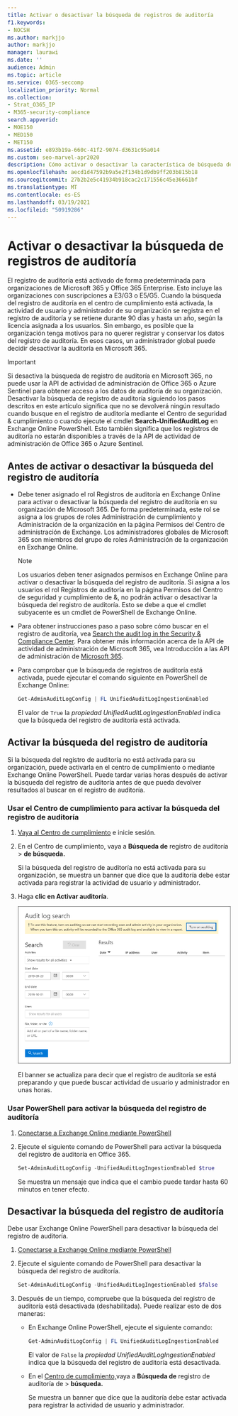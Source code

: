 ```yaml
---
title: Activar o desactivar la búsqueda de registros de auditoría
f1.keywords:
- NOCSH
ms.author: markjjo
author: markjjo
manager: laurawi
ms.date: ''
audience: Admin
ms.topic: article
ms.service: O365-seccomp
localization_priority: Normal
ms.collection:
- Strat_O365_IP
- M365-security-compliance
search.appverid:
- MOE150
- MED150
- MET150
ms.assetid: e893b19a-660c-41f2-9074-d3631c95a014
ms.custom: seo-marvel-apr2020
description: Cómo activar o desactivar la característica de búsqueda de registro de auditoría en el Centro de seguridad y cumplimiento de & para habilitar o deshabilitar la capacidad de los administradores de buscar en el registro de auditoría.
ms.openlocfilehash: aecd1d47592b9a5e2f134b1d9db9ff203b815b18
ms.sourcegitcommit: 27b2b2e5c41934b918cac2c171556c45e36661bf
ms.translationtype: MT
ms.contentlocale: es-ES
ms.lasthandoff: 03/19/2021
ms.locfileid: "50919286"
---
```

# <a name="turn-audit-log-search-on-or-off"></a>Activar o desactivar la búsqueda de registros de auditoría

El registro de auditoría está activado de forma predeterminada para organizaciones de Microsoft 365 y Office 365 Enterprise. Esto incluye las organizaciones con suscripciones a E3/G3 o E5/G5. Cuando la búsqueda del registro de auditoría en el centro de cumplimiento está activada, la actividad de usuario y administrador de su organización se registra en el registro de auditoría y se retiene durante 90 días y hasta un año, según la licencia asignada a los usuarios. Sin embargo, es posible que la organización tenga motivos para no querer registrar y conservar los datos del registro de auditoría. En esos casos, un administrador global puede decidir desactivar la auditoría en Microsoft 365.

> [!IMPORTANT]
> Si desactiva la búsqueda de registro de auditoría en Microsoft 365, no puede usar la API de actividad de administración de Office 365 o Azure Sentinel para obtener acceso a los datos de auditoría de su organización. Desactivar la búsqueda de registro de auditoría siguiendo los pasos descritos en este artículo significa que no se devolverá ningún resultado cuando busque en el registro de auditoría mediante el Centro de seguridad & cumplimiento o cuando ejecute el cmdlet **Search-UnifiedAuditLog** en Exchange Online PowerShell. Esto también significa que los registros de auditoría no estarán disponibles a través de la API de actividad de administración de Office 365 o Azure Sentinel.
  
## <a name="before-you-turn-audit-log-search-on-or-off"></a>Antes de activar o desactivar la búsqueda del registro de auditoría

- Debe tener asignado el rol Registros de auditoría en Exchange Online para activar o desactivar la búsqueda del registro de auditoría en su organización de Microsoft 365. De forma predeterminada, este rol se asigna a los  grupos de roles Administración de cumplimiento y Administración de la organización en la página Permisos del Centro de administración de Exchange. Los administradores globales de Microsoft 365 son miembros del grupo de roles Administración de la organización en Exchange Online. 
    
    > [!NOTE]
    > Los usuarios deben tener asignados permisos en Exchange Online para activar o desactivar la búsqueda del registro de auditoría. Si asigna a los usuarios  el rol Registros de auditoría en la página Permisos del Centro de seguridad y cumplimiento de &, no podrán activar o desactivar la búsqueda del registro de auditoría. Esto se debe a que el cmdlet subyacente es un cmdlet de PowerShell de Exchange Online. 
    
- Para obtener instrucciones paso a paso sobre cómo buscar en el registro de auditoría, vea [Search the audit log in the Security & Compliance Center](search-the-audit-log-in-security-and-compliance.md). Para obtener más información acerca de la API de actividad de administración de Microsoft 365, vea Introducción a las API de administración de [Microsoft 365](/office/office-365-management-api/get-started-with-office-365-management-apis).

- Para comprobar que la búsqueda de registros de auditoría está activada, puede ejecutar el comando siguiente en PowerShell de Exchange Online:

    ```powershell
    Get-AdminAuditLogConfig | FL UnifiedAuditLogIngestionEnabled
    ```

    El valor de  `True` la  _propiedad UnifiedAuditLogIngestionEnabled_ indica que la búsqueda del registro de auditoría está activada. 
    
## <a name="turn-on-audit-log-search"></a>Activar la búsqueda del registro de auditoría

Si la búsqueda del registro de auditoría no está activada para su organización, puede activarla en el centro de cumplimiento o mediante Exchange Online PowerShell. Puede tardar varias horas después de activar la búsqueda del registro de auditoría antes de que pueda devolver resultados al buscar en el registro de auditoría.
  
### <a name="use-the-compliance-center-to-turn-on-audit-log-search"></a>Usar el Centro de cumplimiento para activar la búsqueda del registro de auditoría

1. [Vaya al Centro de cumplimiento](https://protection.office.com) e inicie sesión.

2. En el Centro de cumplimiento, vaya a **Búsqueda de** registro de auditoría  >  **de búsqueda.**

   Si la búsqueda del registro de auditoría no está activada para su organización, se muestra un banner que dice que la auditoría debe estar activada para registrar la actividad de usuario y administrador.

3. Haga **clic en Activar auditoría**.

    ![Haga clic en Activar auditoría](../media/39a9d35f-88d0-4bbe-a962-0be2f838e2bf.png)
  
    El banner se actualiza para decir que el registro de auditoría se está preparando y que puede buscar actividad de usuario y administrador en unas horas.

### <a name="use-powershell-to-turn-on-audit-log-search"></a>Usar PowerShell para activar la búsqueda del registro de auditoría

1. [Conectarse a Exchange Online mediante PowerShell](/powershell/exchange/connect-to-exchange-online-powershell)

2. Ejecute el siguiente comando de PowerShell para activar la búsqueda del registro de auditoría en Office 365.

    ```powershell
    Set-AdminAuditLogConfig -UnifiedAuditLogIngestionEnabled $true
    ```

    Se muestra un mensaje que indica que el cambio puede tardar hasta 60 minutos en tener efecto.
  
## <a name="turn-off-audit-log-search"></a>Desactivar la búsqueda del registro de auditoría

Debe usar Exchange Online PowerShell para desactivar la búsqueda del registro de auditoría.
  
1. [Conectarse a Exchange Online mediante PowerShell](/powershell/exchange/connect-to-exchange-online-powershell)

2. Ejecute el siguiente comando de PowerShell para desactivar la búsqueda del registro de auditoría.

    ```powershell
    Set-AdminAuditLogConfig -UnifiedAuditLogIngestionEnabled $false
    ```

3. Después de un tiempo, compruebe que la búsqueda del registro de auditoría está desactivada (deshabilitada). Puede realizar esto de dos maneras:

    - En Exchange Online PowerShell, ejecute el siguiente comando:

      ```powershell
      Get-AdminAuditLogConfig | FL UnifiedAuditLogIngestionEnabled
      ```

      El valor de  `False` la  _propiedad UnifiedAuditLogIngestionEnabled_ indica que la búsqueda del registro de auditoría está desactivada. 

    - En el [Centro de cumplimiento,](https://protection.office.com)vaya a **Búsqueda de** registro de auditoría de \> **búsqueda.**

      Se muestra un banner que dice que la auditoría debe estar activada para registrar la actividad de usuario y administrador.